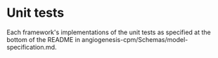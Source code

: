 # Unit tests

Each framework's implementations of the unit tests as specified at the bottom of the 
README in angiogenesis-cpm/Schemas/model-specification.md.